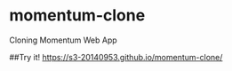 # momentum-clone
Cloning Momentum Web App


##Try it!
https://s3-20140953.github.io/momentum-clone/
